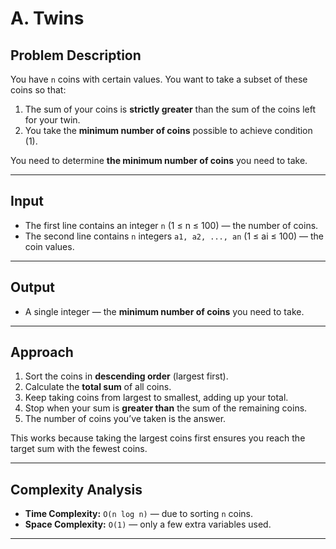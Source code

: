 # A. Twins

## Problem Description

You have `n` coins with certain values. You want to take a subset of these coins so that:

1. The sum of your coins is **strictly greater** than the sum of the coins left for your twin.
2. You take the **minimum number of coins** possible to achieve condition (1).

You need to determine **the minimum number of coins** you need to take.

---

## Input

- The first line contains an integer `n` (1 ≤ n ≤ 100) — the number of coins.
- The second line contains `n` integers `a1, a2, ..., an` (1 ≤ ai ≤ 100) — the coin values.

---

## Output

- A single integer — the **minimum number of coins** you need to take.

---

## Approach

1. Sort the coins in **descending order** (largest first).
2. Calculate the **total sum** of all coins.
3. Keep taking coins from largest to smallest, adding up your total.
4. Stop when your sum is **greater than** the sum of the remaining coins.
5. The number of coins you’ve taken is the answer.

This works because taking the largest coins first ensures you reach the target sum with the fewest coins.

---

## Complexity Analysis

- **Time Complexity:** `O(n log n)` — due to sorting `n` coins.
- **Space Complexity:** `O(1)` — only a few extra variables used.

---

